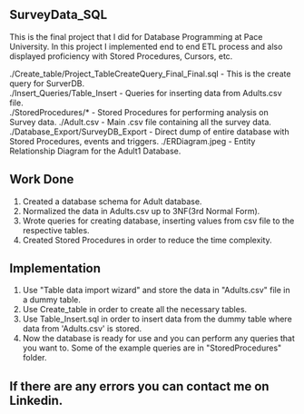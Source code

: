 ## SurveyData_SQL
This is the final project that I did for Database Programming at Pace University. In this project I implemented end to end ETL process and also displayed proficiency with Stored Procedures, Cursors, etc.

./Create_table/Project_TableCreateQuery_Final_Final.sql - This is the create query for SurverDB.  
./Insert_Queries/Table_Insert - Queries for inserting data from Adults.csv file.  
./StoredProcedures/* - Stored Procedures for performing analysis on Survey data.
./Adult.csv - Main .csv file containing all the survey data.  
./Database_Export/SurveyDB_Export - Direct dump of entire database with Stored Procedures, events and triggers.
./ERDiagram.jpeg - Entity Relationship Diagram for the Adult1 Database.

## Work Done
1. Created a database schema for Adult database.  
2. Normalized the data in Adults.csv up to 3NF(3rd Normal Form).
3. Wrote queries for creating database, inserting values from csv file to the respective tables.
4. Created Stored Procedures in order to reduce the time complexity.

## Implementation
1. Use "Table data import wizard" and store the data in "Adults.csv" file in a dummy table.  
2. Use Create_table in order to create all the necessary tables.  
3. Use Table_Insert.sql in order to insert data from the dummy table where data  from 'Adults.csv' is stored.  
4. Now the database is ready for use and you can perform any queries that you want to. Some of the example queries are in "StoredProcedures" folder.    

## If there are any errors you can contact me on Linkedin.
